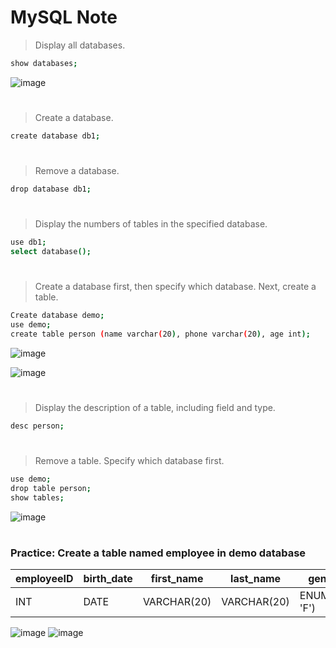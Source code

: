 # MySQL Note

> Display all databases.
 
```bash 
show databases;
```

![image](https://github.com/user-attachments/assets/104ba31a-17c5-49ca-b27d-f5414e0641e5)
#

> Create a database.
 
```bash 
create database db1;
```
#

> Remove a database.
 
```bash 
drop database db1;
```
#

> Display the numbers of tables in the specified database.
 
```bash 
use db1;
select database();
```
#

> Create a database first, then specify which database. Next, create a table.

```bash
Create database demo;
use demo;
create table person (name varchar(20), phone varchar(20), age int);
```

![image](https://github.com/user-attachments/assets/34c1e8cb-b6a0-4aae-83cb-009b3d2d6a97)

![image](https://github.com/user-attachments/assets/e21cb20b-8051-4c09-98a0-c1622b04c843)
#

> Display the description of a table, including field and type. 
```bash 
desc person;
```
#

> Remove a table. Specify which database first.
```bash 
use demo;
drop table person;
show tables;
```
![image](https://github.com/user-attachments/assets/ad557174-bfbd-42cf-92b9-0a7e58e5b314)
#

### Practice: Create a table named employee in demo database
| employeeID  | birth_date | first_name | last_name | gender | hired_date |
| ----------  | ---------- | ---------- | --------- | ------ | ---------- |
| INT | DATE        | VARCHAR(20) | VARCHAR(20) | ENUM('M', 'F') | DATE |

![image](https://github.com/user-attachments/assets/0ae92b02-507a-408c-8bd7-d96ba42ca02a)
![image](https://github.com/user-attachments/assets/05802e84-6f84-40b5-8025-08fbf3b3d4bc)

#




